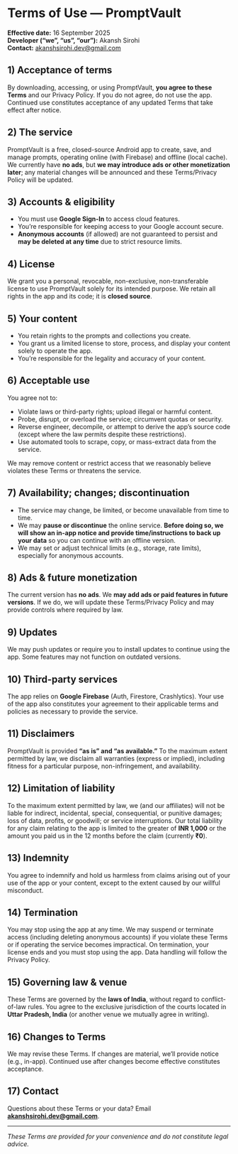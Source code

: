 # Terms of Use — PromptVault

**Effective date:** 16 September 2025  
**Developer (“we”, “us”, “our”):** Akansh Sirohi  
**Contact:** akanshsirohi.dev@gmail.com

## 1) Acceptance of terms
By downloading, accessing, or using PromptVault, **you agree to these Terms** and our Privacy Policy. If you do not agree, do not use the app. Continued use constitutes acceptance of any updated Terms that take effect after notice.

## 2) The service
PromptVault is a free, closed-source Android app to create, save, and manage prompts, operating online (with Firebase) and offline (local cache). We currently have **no ads**, but **we may introduce ads or other monetization later**; any material changes will be announced and these Terms/Privacy Policy will be updated.

## 3) Accounts & eligibility
- You must use **Google Sign-In** to access cloud features.  
- You’re responsible for keeping access to your Google account secure.  
- **Anonymous accounts** (if allowed) are not guaranteed to persist and **may be deleted at any time** due to strict resource limits.

## 4) License
We grant you a personal, revocable, non-exclusive, non-transferable license to use PromptVault solely for its intended purpose. We retain all rights in the app and its code; it is **closed source**.

## 5) Your content
- You retain rights to the prompts and collections you create.  
- You grant us a limited license to store, process, and display your content solely to operate the app.  
- You’re responsible for the legality and accuracy of your content.

## 6) Acceptable use
You agree not to:  
- Violate laws or third-party rights; upload illegal or harmful content.  
- Probe, disrupt, or overload the service; circumvent quotas or security.  
- Reverse engineer, decompile, or attempt to derive the app’s source code (except where the law permits despite these restrictions).  
- Use automated tools to scrape, copy, or mass-extract data from the service.

We may remove content or restrict access that we reasonably believe violates these Terms or threatens the service.

## 7) Availability; changes; discontinuation
- The service may change, be limited, or become unavailable from time to time.  
- We may **pause or discontinue** the online service. **Before doing so, we will show an in-app notice and provide time/instructions to back up your data** so you can continue with an offline version.  
- We may set or adjust technical limits (e.g., storage, rate limits), especially for anonymous accounts.

## 8) Ads & future monetization
The current version has **no ads**. We **may add ads or paid features in future versions**. If we do, we will update these Terms/Privacy Policy and may provide controls where required by law.

## 9) Updates
We may push updates or require you to install updates to continue using the app. Some features may not function on outdated versions.

## 10) Third-party services
The app relies on **Google Firebase** (Auth, Firestore, Crashlytics). Your use of the app also constitutes your agreement to their applicable terms and policies as necessary to provide the service.

## 11) Disclaimers
PromptVault is provided **“as is” and “as available.”** To the maximum extent permitted by law, we disclaim all warranties (express or implied), including fitness for a particular purpose, non-infringement, and availability.

## 12) Limitation of liability
To the maximum extent permitted by law, we (and our affiliates) will not be liable for indirect, incidental, special, consequential, or punitive damages; loss of data, profits, or goodwill; or service interruptions. Our total liability for any claim relating to the app is limited to the greater of **INR 1,000** or the amount you paid us in the 12 months before the claim (currently **₹0**).

## 13) Indemnity
You agree to indemnify and hold us harmless from claims arising out of your use of the app or your content, except to the extent caused by our willful misconduct.

## 14) Termination
You may stop using the app at any time. We may suspend or terminate access (including deleting anonymous accounts) if you violate these Terms or if operating the service becomes impractical. On termination, your license ends and you must stop using the app. Data handling will follow the Privacy Policy.

## 15) Governing law & venue
These Terms are governed by the **laws of India**, without regard to conflict-of-law rules. You agree to the exclusive jurisdiction of the courts located in **Uttar Pradesh, India** (or another venue we mutually agree in writing).

## 16) Changes to Terms
We may revise these Terms. If changes are material, we’ll provide notice (e.g., in-app). Continued use after changes become effective constitutes acceptance.

## 17) Contact
Questions about these Terms or your data? Email **akanshsirohi.dev@gmail.com**.

---

*These Terms are provided for your convenience and do not constitute legal advice.*
